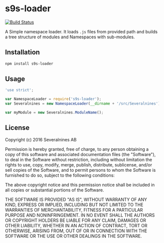 # s9s-loader
[![Build Status](https://travis-ci.org/simon-s9/s9s-loader.svg?branch=master)](https://travis-ci.org/simon-s9/s9s-loader)

A Simple namespace loader. It loads ```.js``` files from provided path and builds a tree structure of modules and Namespaces with sub-modules.

## Installation
```bash
npm install s9s-loader
```

## Usage
```javascript
'use strict';

var NamespaceLoader = require('s9s-loader');
var Severalnines = new NamespaceLoader(__dirname + '/src/Severalnines');

var myModule = new Severalnines.ModuleName();
```

## License

Copyright (c) 2016 Severalnines AB

Permission is hereby granted, free of charge, to any person obtaining a copy of this software and associated documentation files (the "Software"), to deal in the Software without restriction, including without limitation the rights to use, copy, modify, merge, publish, distribute, sublicense, and/or sell copies of the Software, and to permit persons to whom the Software is furnished to do so, subject to the following conditions:

The above copyright notice and this permission notice shall be included in all copies or substantial portions of the Software.

THE SOFTWARE IS PROVIDED "AS IS", WITHOUT WARRANTY OF ANY KIND, EXPRESS OR IMPLIED, INCLUDING BUT NOT LIMITED TO THE WARRANTIES OF MERCHANTABILITY, FITNESS FOR A PARTICULAR PURPOSE AND NONINFRINGEMENT. IN NO EVENT SHALL THE AUTHORS OR COPYRIGHT HOLDERS BE LIABLE FOR ANY CLAIM, DAMAGES OR OTHER LIABILITY, WHETHER IN AN ACTION OF CONTRACT, TORT OR OTHERWISE, ARISING FROM, OUT OF OR IN CONNECTION WITH THE SOFTWARE OR THE USE OR OTHER DEALINGS IN THE SOFTWARE.
